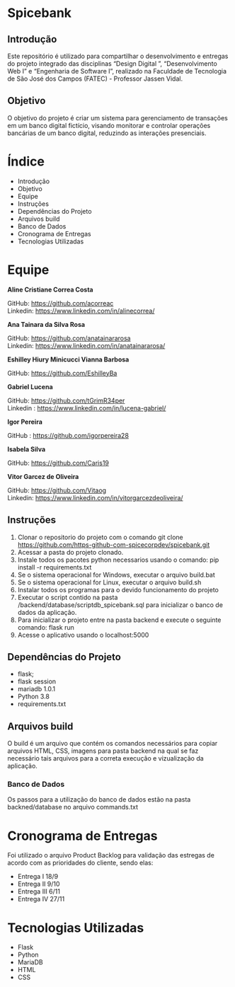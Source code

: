 # Spicebank
## Introdução
Este repositório é utilizado para compartilhar o desenvolvimento e entregas do projeto integrado das disciplinas “Design Digital ”, “Desenvolvimento Web I” e “Engenharia de Software I”, realizado na Faculdade de Tecnologia de São José dos Campos (FATEC) - Professor Jassen Vidal. 

## Objetivo

O objetivo do projeto é criar um sistema para gerenciamento de transações em um banco digital fictício, visando monitorar e controlar operações bancárias de um banco digital, reduzindo as interações presenciais.

# Índice
- Introdução
- Objetivo
- Equipe
- Instruções
- Dependências do Projeto
- Arquivos build
- Banco de Dados
- Cronograma de Entregas
- Tecnologias Utilizadas

# Equipe

**Aline Cristiane Correa Costa**  

GitHub: https://github.com/acorreac                            
Linkedin: https://www.linkedin.com/in/alinecorrea/

**Ana Tainara da Silva Rosa**  

GitHub: https://github.com/anatainararosa           
Linkedin: https://www.linkedin.com/in/anatainararosa/

**Eshilley Hiury Minicucci Vianna Barbosa**  

GitHub: https://github.com/EshilleyBa

**Gabriel Lucena**

GitHub: https://github.com/tGrimR34per                         
Linkedin : https://www.linkedin.com/in/lucena-gabriel/

**Igor Pereira**  

GitHub : https://github.com/igorpereira28

**Isabela Silva** 

GitHub: https://github.com/Caris19

**Vitor Garcez de Oliveira** 

GitHub: https://github.com/Vitaog                             
Linkedin: https://www.linkedin.com/in/vitorgarcezdeoliveira/


## Instruções
1.  Clonar o repositorio do projeto com o comando git clone https://github.com/https-github-com-spicecorpdev/spicebank.git
2. Acessar a pasta do projeto clonado.
3. Instale todos os pacotes python necessarios usando o comando: pip install -r requirements.txt
4. Se o sistema operacional for Windows, executar o arquivo build.bat 
5. Se o sistema operacional for Linux, executar o arquivo build.sh
6. Instalar todos os programas para o devido funcionamento do projeto
7. Executar o script contido na pasta /backend/database/scriptdb_spicebank.sql para inicializar o banco de dados da aplicação.
8. Para inicializar o projeto entre na pasta backend e execute o seguinte comando: flask run
9. Acesse o aplicativo usando o localhost:5000

## Dependências do Projeto
- flask;
- flask session
- mariadb 1.0.1
- Python 3.8
- requirements.txt


## Arquivos build
O build é um arquivo que contém os comandos necessários para copiar arquivos HTML, CSS, imagens para pasta backend na qual se faz necessário tais arquivos para a correta execução e vizualização da aplicação.


### Banco de Dados
Os passos para a utilização do banco de dados estão na pasta backned/database no arquivo commands.txt


# Cronograma de Entregas 
Foi utilizado o arquivo Product Backlog para validação das estregas de acordo com as prioridades do cliente, sendo elas: 
- Entrega I 18/9
- Entrega II 9/10
- Entrega III 6/11
- Entrega IV 27/11

# Tecnologias Utilizadas
 - Flask
 - Python
 - MariaDB
 - HTML
 - CSS



